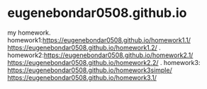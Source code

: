 # eugenebondar0508.github.io
my homework.
homework1:https://eugenebondar0508.github.io/homework1.1/  https://eugenebondar0508.github.io/homework1.2/ .
homework2:https://eugenebondar0508.github.io/homework2.1/  https://eugenebondar0508.github.io/homework2.2/ .
homework3: https://eugenebondar0508.github.io/homework3simple/  https://eugenebondar0508.github.io/homework3.1/
